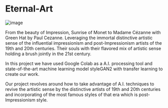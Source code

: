 # Eternal-Art
![image](https://user-images.githubusercontent.com/63314269/138352950-859e82b4-6719-4447-a419-843092485d95.png)

From the beauty of Impression, Sunrise of Monet to Madame Cézanne with Green Hat by Paul Cezanne. Leveraging the immortal distinctive artistic sense of the influential impressionism and post-Impressionism artists of the 19th and 20th centuries. Their souls with their flavored mix of artistic sense holding a brush jointly in the 21st century.


In this project we have used Google Colab as a A.I. processing tool and state-of-the-art machine learning model styleGAN2 with transfer learning to create our work.


Our project revolves around how to take advantage of A.I. techniques to revive the artistic sense by the distinctive artists of 19th and 20th centuries and incorporating of the most famous styles of that era which is post-Impressionism style.

